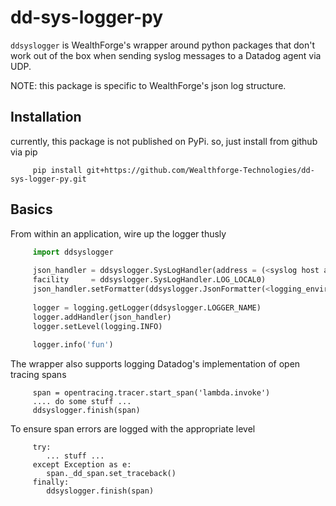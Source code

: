 # dd-sys-logger-py

`ddsyslogger` is WealthForge's wrapper around python packages that don't work out of the box when sending syslog messages to a Datadog agent via UDP.

NOTE: this package is specific to WealthForge's json log structure.

## Installation
currently, this package is not published on PyPi.  so, just install from github via pip

```
     pip install git+https://github.com/Wealthforge-Technologies/dd-sys-logger-py.git
```

## Basics
From within an application, wire up the logger thusly

```python
     import ddsyslogger
     
     json_handler = ddsyslogger.SysLogHandler(address = (<syslog host address>, <syslog port>)),
     facility     = ddsyslogger.SysLogHandler.LOG_LOCAL0)
     json_handler.setFormatter(ddsyslogger.JsonFormatter(<logging_environment>))
     
     logger = logging.getLogger(ddsyslogger.LOGGER_NAME)
     logger.addHandler(json_handler)
     logger.setLevel(logging.INFO)
     
     logger.info('fun')
```

The wrapper also supports logging Datadog's implementation of open tracing spans

```
     span = opentracing.tracer.start_span('lambda.invoke')
     .... do some stuff ...
     ddsyslogger.finish(span)
```

To ensure span errors are logged with the appropriate level

```
     try:
        ... stuff ...
     except Exception as e:
        span._dd_span.set_traceback()
     finally:
        ddsyslogger.finish(span)
```
